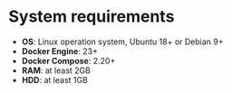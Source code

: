 # System requirements

* **OS**: Linux operation system, Ubuntu 18+ or Debian 9+
* **Docker Engine**: 23+
* **Docker Compose**: 2.20+
* **RAM**: at least 2GB
* **HDD**: at least 1GB